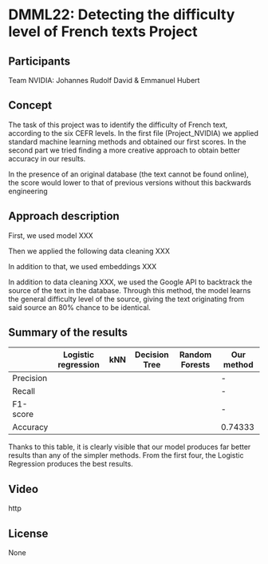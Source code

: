 # DMML22: Detecting the difficulty level of French texts Project


## Participants

Team NVIDIA: Johannes Rudolf David & Emmanuel Hubert

## Concept
The task of this project was to identify the difficulty of French text, according to the six CEFR levels.
In the first file (Project_NVIDIA) we applied standard machine learning methods and obtained our first scores.
In the second part we tried finding a more creative approach to obtain better accuracy in our results.

In the presence of an original database (the text cannot be found online), the score would lower to that of previous versions without this backwards engineering

## Approach description

First, we used model XXX

Then we applied the following data cleaning XXX

In addition to that, we used embeddings XXX

In addition to data cleaning XXX, we used the Google API to backtrack the source of the text in the database. Through this method, the model learns the general difficulty level of the source, giving the text originating from said source an 80% chance to be identical.

## Summary of the results

|           | Logistic regression |      kNN      | Decision Tree | Random Forests | Our method |
|-----------|---------------------|---------------|---------------|----------------|------------|
| Precision |                     |               |               |                |-|
| Recall    |                     |               |               |                |-|
| F1-score  |                     |               |               |                |-|
| Accuracy  |                     |               |               |                |0.74333|

Thanks to this table, it is clearly visible that our model produces far better results than any of the simpler methods. From the first four, the Logistic Regression produces the best results.

## Video

http

## License

None
